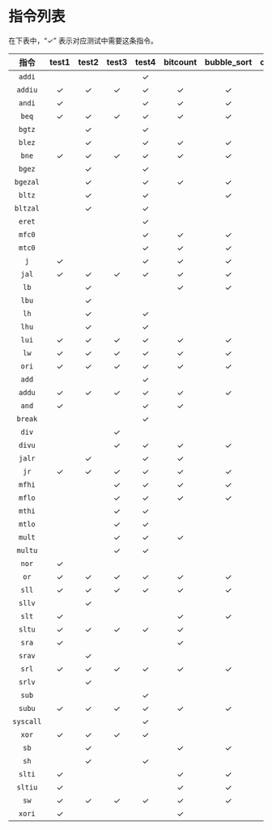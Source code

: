 # 指令列表

在下表中，“✓” 表示对应测试中需要这条指令。

| 指令       | test1 | test2 | test3 | test4 | bitcount | bubble_sort | coremark | crc32 | dhrystone | quick_sort | select_sort | sha | stream_copy | stringsearch |
|:---------:|:-:|:-:|:-:|:-:|:-:|:-:|:-:|:-:|:-:|:-:|:-:|:-:|:-:|:-:|
| `addi`    |   |   |   | ✓ |   |   |   |   |   |   |   |   |   |   |
| `addiu`   | ✓ | ✓ | ✓ | ✓ | ✓ | ✓ | ✓ | ✓ | ✓ | ✓ | ✓ | ✓ | ✓ | ✓ |
| `andi`    | ✓ |   |   | ✓ | ✓ | ✓ | ✓ | ✓ | ✓ | ✓ | ✓ | ✓ | ✓ | ✓ |
| `beq`     | ✓ | ✓ | ✓ | ✓ | ✓ | ✓ | ✓ | ✓ | ✓ | ✓ | ✓ | ✓ | ✓ | ✓ |
| `bgtz`    |   | ✓ |   | ✓ |   |   |   |   | ✓ |   |   | ✓ |   |   |
| `blez`    |   | ✓ |   | ✓ | ✓ | ✓ | ✓ |   | ✓ | ✓ | ✓ | ✓ | ✓ |   |
| `bne`     | ✓ | ✓ | ✓ | ✓ | ✓ | ✓ | ✓ | ✓ | ✓ | ✓ | ✓ | ✓ | ✓ | ✓ |
| `bgez`    |   | ✓ |   | ✓ |   |   | ✓ |   |   |   |   |   |   |   |
| `bgezal`  |   | ✓ |   | ✓ | ✓ | ✓ | ✓ | ✓ | ✓ | ✓ | ✓ | ✓ | ✓ | ✓ |
| `bltz`    |   | ✓ |   | ✓ |   | ✓ | ✓ |   | ✓ |   | ✓ | ✓ |   |   |
| `bltzal`  |   | ✓ |   | ✓ |   |   |   |   |   |   |   |   |   |   |
| `eret`    |   |   |   | ✓ |   |   |   |   |   |   |   |   |   |   |
| `mfc0`    |   |   |   | ✓ | ✓ | ✓ | ✓ | ✓ | ✓ | ✓ | ✓ | ✓ | ✓ | ✓ |
| `mtc0`    |   |   |   | ✓ | ✓ | ✓ | ✓ | ✓ | ✓ | ✓ | ✓ | ✓ | ✓ | ✓ |
| `j`       | ✓ |   |   | ✓ | ✓ | ✓ | ✓ | ✓ | ✓ | ✓ | ✓ | ✓ | ✓ | ✓ |
| `jal`     | ✓ | ✓ | ✓ | ✓ | ✓ | ✓ | ✓ | ✓ | ✓ | ✓ | ✓ | ✓ | ✓ | ✓ |
| `lb`      |   | ✓ |   |   | ✓ | ✓ | ✓ | ✓ | ✓ | ✓ | ✓ | ✓ | ✓ | ✓ |
| `lbu`     |   | ✓ |   |   |   |   | ✓ | ✓ | ✓ |   |   | ✓ |   | ✓ |
| `lh`      |   | ✓ |   | ✓ |   |   | ✓ |   |   |   |   |   |   |   |
| `lhu`     |   | ✓ |   | ✓ |   |   | ✓ |   | ✓ |   |   |   |   |   |
| `lui`     | ✓ | ✓ | ✓ | ✓ | ✓ | ✓ | ✓ | ✓ | ✓ | ✓ | ✓ | ✓ | ✓ | ✓ |
| `lw`      | ✓ | ✓ | ✓ | ✓ | ✓ | ✓ | ✓ | ✓ | ✓ | ✓ | ✓ | ✓ | ✓ | ✓ |
| `ori`     | ✓ | ✓ | ✓ | ✓ | ✓ | ✓ | ✓ | ✓ | ✓ | ✓ | ✓ | ✓ | ✓ | ✓ |
| `add`     |   |   |   | ✓ |   |   |   |   |   |   |   |   |   |   |
| `addu`    | ✓ | ✓ | ✓ | ✓ | ✓ | ✓ | ✓ | ✓ | ✓ | ✓ | ✓ | ✓ | ✓ | ✓ |
| `and`     | ✓ |   |   | ✓ | ✓ |   | ✓ |   |   |   |   | ✓ |   |   |
| `break`   |   |   |   | ✓ |   |   |   |   |   |   |   |   |   |   |
| `div`     |   |   | ✓ |   |   |   |   |   | ✓ |   |   |   |   |   |
| `divu`    |   |   | ✓ | ✓ | ✓ | ✓ | ✓ | ✓ | ✓ | ✓ | ✓ | ✓ | ✓ | ✓ |
| `jalr`    |   | ✓ |   | ✓ | ✓ |   |   |   |   |   |   |   |   |   |
| `jr`      | ✓ | ✓ | ✓ | ✓ | ✓ | ✓ | ✓ | ✓ | ✓ | ✓ | ✓ | ✓ | ✓ | ✓ |
| `mfhi`    |   |   | ✓ | ✓ | ✓ | ✓ | ✓ | ✓ | ✓ | ✓ | ✓ | ✓ | ✓ | ✓ |
| `mflo`    |   |   | ✓ | ✓ | ✓ | ✓ | ✓ | ✓ | ✓ | ✓ | ✓ | ✓ | ✓ | ✓ |
| `mthi`    |   |   | ✓ | ✓ |   |   |   |   |   |   |   |   |   |   |
| `mtlo`    |   |   | ✓ | ✓ |   |   |   |   |   |   |   |   |   |   |
| `mult`    |   |   | ✓ | ✓ | ✓ |   | ✓ |   | ✓ |   |   | ✓ |   |   |
| `multu`   |   |   | ✓ | ✓ |   |   |   |   |   |   |   |   |   |   |
| `nor`     | ✓ |   |   |   |   |   | ✓ | ✓ |   | ✓ | ✓ | ✓ |   |   |
| `or`      | ✓ | ✓ | ✓ | ✓ | ✓ | ✓ | ✓ | ✓ | ✓ | ✓ | ✓ | ✓ | ✓ | ✓ |
| `sll`     | ✓ | ✓ | ✓ | ✓ | ✓ | ✓ | ✓ | ✓ | ✓ | ✓ | ✓ | ✓ | ✓ | ✓ |
| `sllv`    |   | ✓ |   |   |   |   |   |   |   |   |   |   |   |   |
| `slt`     | ✓ |   |   |   | ✓ | ✓ | ✓ | ✓ | ✓ | ✓ | ✓ | ✓ | ✓ | ✓ |
| `sltu`    | ✓ | ✓ | ✓ | ✓ | ✓ |   | ✓ | ✓ | ✓ |   |   | ✓ |   | ✓ |
| `sra`     | ✓ |   |   |   | ✓ |   | ✓ |   | ✓ |   |   | ✓ |   |   |
| `srav`    |   | ✓ |   |   |   |   |   |   |   |   |   |   |   |   |
| `srl`     | ✓ | ✓ | ✓ | ✓ | ✓ | ✓ | ✓ | ✓ |   | ✓ | ✓ | ✓ |   |   |
| `srlv`    |   | ✓ |   |   |   |   |   |   |   |   |   |   |   |   |
| `sub`     |   |   |   | ✓ |   |   |   |   |   |   |   |   |   |   |
| `subu`    | ✓ | ✓ | ✓ | ✓ | ✓ | ✓ | ✓ | ✓ | ✓ | ✓ | ✓ | ✓ | ✓ | ✓ |
| `syscall` |   |   |   | ✓ |   |   |   |   |   |   |   |   |   |   |
| `xor`     | ✓ | ✓ | ✓ | ✓ |   |   | ✓ | ✓ |   |   |   | ✓ |   |   |
| `sb`      |   | ✓ |   |   | ✓ | ✓ | ✓ | ✓ | ✓ | ✓ | ✓ | ✓ | ✓ | ✓ |
| `sh`      |   | ✓ |   | ✓ |   |   | ✓ |   | ✓ |   |   |   |   |   |
| `slti`    | ✓ |   |   |   | ✓ | ✓ | ✓ | ✓ | ✓ | ✓ | ✓ | ✓ | ✓ | ✓ |
| `sltiu`   | ✓ |   |   |   | ✓ | ✓ | ✓ | ✓ | ✓ | ✓ | ✓ | ✓ | ✓ | ✓ |
| `sw`      | ✓ | ✓ | ✓ | ✓ | ✓ | ✓ | ✓ | ✓ | ✓ | ✓ | ✓ | ✓ | ✓ | ✓ |
| `xori`    | ✓ |   |   |   | ✓ |   | ✓ |   | ✓ |   |   |   |   |   |
